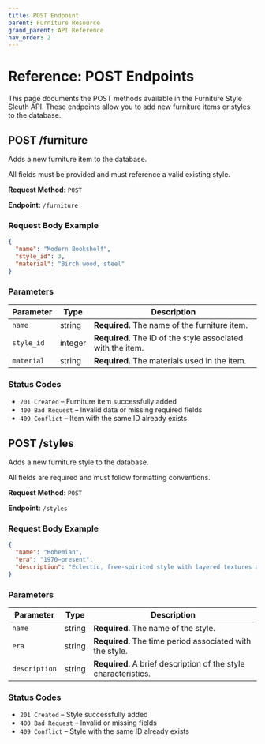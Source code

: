 ```yaml
---
title: POST Endpoint
parent: Furniture Resource
grand_parent: API Reference
nav_order: 2
---
```



# Reference: POST Endpoints

This page documents the POST methods available in the Furniture Style Sleuth API. These endpoints allow you to add new furniture items or styles to the database.

## POST /furniture

Adds a new furniture item to the database.

All fields must be provided and must reference a valid existing style.

**Request Method:** `POST`

**Endpoint:** `/furniture`

### Request Body Example

```json
{
  "name": "Modern Bookshelf",
  "style_id": 3,
  "material": "Birch wood, steel"
}
```

### Parameters

| Parameter   | Type     | Description                                                  |
|-------------|----------|--------------------------------------------------------------|
| `name`      | string   | **Required.** The name of the furniture item.                |
| `style_id`  | integer  | **Required.** The ID of the style associated with the item.  |
| `material`  | string   | **Required.** The materials used in the item.                |

### Status Codes

- `201 Created` – Furniture item successfully added  
- `400 Bad Request` – Invalid data or missing required fields  
- `409 Conflict` – Item with the same ID already exists  


## POST /styles

Adds a new furniture style to the database.

All fields are required and must follow formatting conventions.

**Request Method:** `POST`

**Endpoint:** `/styles`

### Request Body Example

```json
{
  "name": "Bohemian",
  "era": "1970–present",
  "description": "Eclectic, free-spirited style with layered textures and patterns."
}
```

### Parameters

| Parameter     | Type     | Description                                                    |
|---------------|----------|----------------------------------------------------------------|
| `name`        | string   | **Required.** The name of the style.                           |
| `era`         | string   | **Required.** The time period associated with the style.       |
| `description` | string   | **Required.** A brief description of the style characteristics.|

### Status Codes

- `201 Created` – Style successfully added  
- `400 Bad Request` – Invalid or missing fields  
- `409 Conflict` – Style with the same ID already exists  
